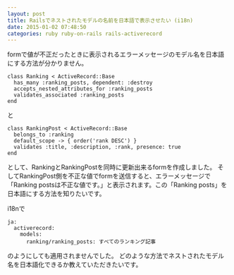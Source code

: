```yaml
---
layout: post
title: Railsでネストされたモデルの名前を日本語で表示させたい (i18n)
date: 2015-01-02 07:48:50
categories: ruby ruby-on-rails rails-activerecord
---
```

<p>formで値が不正だったときに表示されるエラーメッセージのモデル名を日本語にする方法が分かりません。</p>

<pre><code>class Ranking &lt; ActiveRecord::Base
  has_many :ranking_posts, dependent: :destroy
  accepts_nested_attributes_for :ranking_posts
  validates_associated :ranking_posts
end
</code></pre>

<p>と</p>

<pre><code>class RankingPost &lt; ActiveRecord::Base
  belongs_to :ranking
  default_scope -&gt; { order('rank DESC') }
  validates :title, :description, :rank, presence: true
end
</code></pre>

<p>として、RankingとRankingPostを同時に更新出来るformを作成しました。
そしてRankingPost側を不正な値でformを送信すると、エラーメッセージで「Ranking postsは不正な値です。」と表示されます。この「Ranking posts」を日本語にする方法を知りたいです。</p>

<p>i18nで</p>

<pre><code>ja:
  activerecord:
    models:
      ranking/ranking_posts: すべてのランキング記事
</code></pre>

<p>のようにしても適用されませんでした。
どのような方法でネストされたモデル名を日本語化できるか教えていただきたいです。</p>
